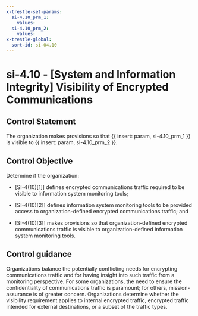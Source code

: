 ```yaml
---
x-trestle-set-params:
  si-4.10_prm_1:
    values:
  si-4.10_prm_2:
    values:
x-trestle-global:
  sort-id: si-04.10
---
```


# si-4.10 - \[System and Information Integrity\] Visibility of Encrypted Communications

## Control Statement

The organization makes provisions so that {{ insert: param, si-4.10_prm_1 }} is visible to {{ insert: param, si-4.10_prm_2 }}.

## Control Objective

Determine if the organization:

- \[SI-4(10)[1]\] defines encrypted communications traffic required to be visible to information system monitoring tools;

- \[SI-4(10)[2]\] defines information system monitoring tools to be provided access to organization-defined encrypted communications traffic; and

- \[SI-4(10)[3]\] makes provisions so that organization-defined encrypted communications traffic is visible to organization-defined information system monitoring tools.

## Control guidance

Organizations balance the potentially conflicting needs for encrypting communications traffic and for having insight into such traffic from a monitoring perspective. For some organizations, the need to ensure the confidentiality of communications traffic is paramount; for others, mission-assurance is of greater concern. Organizations determine whether the visibility requirement applies to internal encrypted traffic, encrypted traffic intended for external destinations, or a subset of the traffic types.
